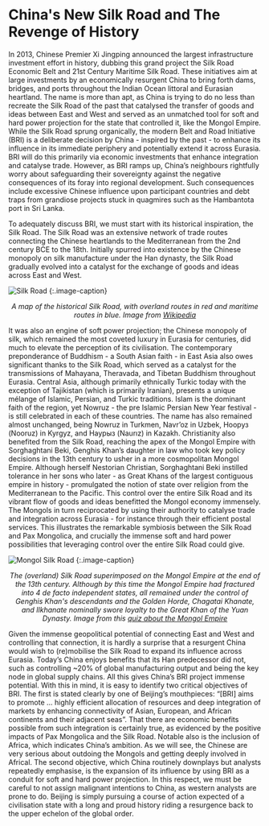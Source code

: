 # China's New Silk Road and The Revenge of History

In 2013, Chinese Premier Xi Jingping announced the largest infrastructure investment effort in history, dubbing this grand project the Silk Road Economic Belt and 21st Century Maritime Silk Road. These initiatives aim at large investments by an economically resurgent China to bring forth dams, bridges, and ports throughout the Indian Ocean littoral and Eurasian heartland. The name is more than apt, as China is trying to do no less than recreate the Silk Road of the past that catalysed the transfer of goods and ideas between East and West and served as an unmatched tool for soft and hard power projection for the state that controlled it, like the Mongol Empire. While the Silk Road sprung organically, the modern Belt and Road Initiative (BRI) is a deliberate decision by China - inspired by the past - to enhance its influence in its immediate periphery and potentially extend it across Eurasia. BRI will do this primarily via economic investments that enhance integration and catalyse trade. However, as BRI ramps up, China’s neighbours rightfully worry about safeguarding their sovereignty against the negative consequences of its foray into regional development. Such consequences include excessive Chinese influence upon participant countries and debt traps from grandiose projects stuck in quagmires such as the Hambantota port in Sri Lanka.


To adequately discuss BRI, we must start with its historical inspiration, the Silk Road. The Silk Road was an extensive network of trade routes connecting the Chinese heartlands to the Mediterranean from the 2nd century BCE to the 18th. Initially spurred into existence by the Chinese monopoly on silk manufacture under the Han dynasty, the Silk Road gradually evolved into a catalyst for the exchange of goods and ideas across East and West. 

![Silk Road](https://upload.wikimedia.org/wikipedia/commons/7/74/Silk_route.jpg)
{:.image-caption}
*<center>A map of the historical Silk Road, with overland routes in red and maritime routes in blue. Image from <a href="https://upload.wikimedia.org/wikipedia/commons/7/74/Silk_route.jpg">Wikipedia</a></center>*

It was also an engine of soft power projection; the Chinese monopoly of silk, which remained the most coveted luxury in Eurasia for centuries, did much to elevate the perception of its civilisation. The contemporary preponderance of Buddhism - a South Asian faith - in East Asia also owes significant thanks to the Silk Road, which served as a catalyst for the transmissions of Mahayana, Theravada, and Tibetan Buddhism throughout Eurasia. Central Asia, although primarily ethnically Turkic today with the exception of Tajikistan (which is primarily Iranian), presents a unique mélange of Islamic, Persian, and Turkic traditions. Islam is the dominant faith of the region, yet Nowruz - the pre Islamic Persian New Year festival - is still celebrated in each of these countries. The name has also remained almost unchanged, being Nowruz in Turkmen, Navr’oz in Uzbek, Нооруз (Nooruz) in Kyrgyz, and Наурыз (Naurız) in Kazakh. Christianity also benefited from the Silk Road, reaching the apex of the Mongol Empire with Sorghaghtani Beki, Genghis Khan’s daughter in law who took key policy decisions in the 13th century to usher in a more cosmopolitan Mongol Empire. Although herself Nestorian Christian, Sorghaghtani Beki instilled tolerance in her sons who later  - as Great Khans of the largest contiguous empire in history - promulgated the notion of state over religion from the Mediterranean to the Pacific. This control over the entire Silk Road and its vibrant flow of goods and ideas benefitted the Mongol economy immensely. The Mongols in turn reciprocated by using their authority to catalyse trade and integration across Eurasia - for instance through their efficient postal services. This illustrates the remarkable symbiosis between the Silk Road and Pax Mongolica, and crucially the immense soft and hard power possibilities that leveraging control over the entire Silk Road could give.

![Mongol Silk Road](https://cdn.thinglink.me/api/image/721449803728289794/1024/10/scaletowidth?wait=true&e=Y3kzwnvaXrRbGUBPrR4MzY)
{:.image-caption}
*<center>The (overland) Silk Road superimposed on the Mongol Empire at the end of the 13th century. Although by this time the Mongol Empire had fractured into 4 de facto independent states, all remained under the control of
Genghis Khan's descendants and the Golden Horde, Chagatai Khanate, and Ilkhanate nominally swore loyalty to the Great Khan of the Yuan Dynasty. Image from this <a href="https://www.sutori.com/story/genghis-khan-and-the-mongols--uUhKuiwYJ41h2Arf4diaa22g">quiz about the Mongol Empire</a></center>* 

Given the immense geopolitical potential of connecting East and West and controlling that connection, it is hardly a surprise that a resurgent China would wish to (re)mobilise the Silk Road to expand its influence across Eurasia. Today’s China enjoys benefits that its Han predecessor did not, such as controlling ~20% of global manufacturing output and being the key node in global supply chains. All this gives China’s BRI project immense potential. With this in mind, it is easy to identify two critical objectives of BRI. The first is stated clearly by one of Beijing’s mouthpieces: “[BRI] aims to promote … highly efficient allocation of resources and deep integration of markets by enhancing connectivity of Asian, European, and African continents and their adjacent seas”. That there are economic benefits possible from such integration is certainly true, as evidenced by the positive impacts of Pax Mongolica and the Silk Road. Notable also is the inclusion of Africa, which indicates China’s ambition. As we will see, the Chinese are very serious about outdoing the Mongols and getting deeply involved in Africal. The second objective, which China routinely downplays but analysts repeatedly emphasise, is the expansion of its influence by using BRI as a conduit for soft and hard power projection. In this respect, we must be careful to not assign malignant intentions to China, as western analysts are prone to do. Beijing is simply pursuing a course of action expected of a civilisation state with a long and proud history riding a resurgence back to the upper echelon of the global order. 




